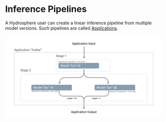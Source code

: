# Inference Pipelines

A Hydrosphere user can create a linear inference pipeline from multiple model versions. Such pipelines are called [Applications](../concepts.md#applications).

![Inference Pipeline with two stages](../../.gitbook/assets/application.png)



